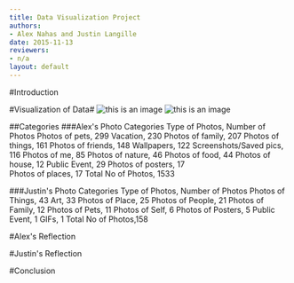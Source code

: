 ```yaml
---
title: Data Visualization Project 
authors:
- Alex Nahas and Justin Langille
date: 2015-11-13
reviewers:
- n/a
layout: default
---
```

#Introduction

#Visualization of Data#
![this is an image](http://i.imgur.com/pSadi61.jpg?2) ![this is an image](http://i.imgur.com/l1sy3WU.png?2)

##Categories
###Alex's Photo Categories
Type of Photos, Number of Photos
Photos of pets, 299
Vacation, 230
Photos of family, 207
Photos of things, 161
Photos of friends, 148
Wallpapers, 122
Screenshots/Saved pics, 116
Photos of me, 85 
Photos of nature, 46
Photos of food,	44
Photos of house, 12
Public Event, 29
Photos of posters, 17 	
Photos of places, 17
Total No of Photos, 1533

###Justin's Photo Categories
Type of Photos, Number of Photos
Photos of Things, 43
Art, 33
Photos of Place, 25
Photos of People, 21
Photos of Family, 12
Photos of Pets, 11
Photos of Self, 6
Photos of Posters, 5
Public Event, 1
GIFs, 1
Total No of Photos,158

#Alex's Reflection

#Justin's Reflection

#Conclusion








